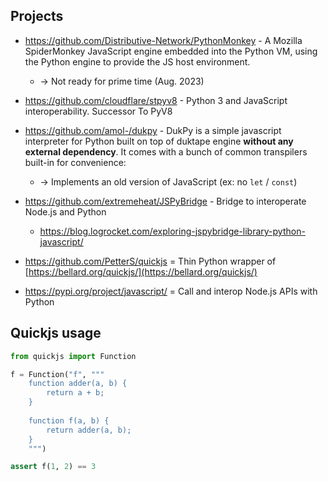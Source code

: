 
## Projects

- https://github.com/Distributive-Network/PythonMonkey - A Mozilla SpiderMonkey JavaScript engine embedded into the Python VM, using the Python engine to provide the JS host environment.
    - → Not ready for prime time (Aug. 2023)

- https://github.com/cloudflare/stpyv8 - Python 3 and JavaScript interoperability. Successor To PyV8

- https://github.com/amol-/dukpy - DukPy is a simple javascript interpreter for Python built on top of duktape engine **without any external dependency**. It comes with a bunch of common transpilers built-in for convenience:
    - → Implements an old version of JavaScript (ex: no `let` / `const`)

- https://github.com/extremeheat/JSPyBridge - Bridge to interoperate Node.js and Python
    - https://blog.logrocket.com/exploring-jspybridge-library-python-javascript/

- https://github.com/PetterS/quickjs = Thin Python wrapper of [https://bellard.org/quickjs/](https://bellard.org/quickjs/)

- https://pypi.org/project/javascript/ = Call and interop Node.js APIs with Python

## Quickjs usage

```python
from quickjs import Function

f = Function("f", """
    function adder(a, b) {
        return a + b;
    }
    
    function f(a, b) {
        return adder(a, b);
    }
    """)

assert f(1, 2) == 3
```
